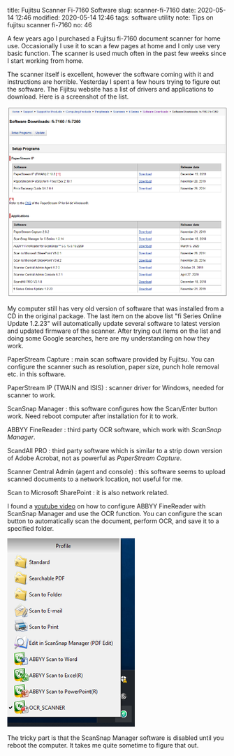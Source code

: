 title: Fujitsu Scanner Fi-7160 Software
slug: scanner-fi-7160
date: 2020-05-14 12:46
modified: 2020-05-14 12:46
tags: software utility
note: Tips on fujitsu scanner fi-7160
no: 46

A few years ago I purchased a Fujitsu fi-7160 document scanner for home use. Occasionally I 
use it to scan a few pages at home and I only use very basic function. The scanner is used much often 
in the past few weeks since I start working from home. 

The scanner itself is excellent, however the software coming with it and instructions are 
horrible. Yesterday I spent a few hours trying to figure out the software. The Fijitsu website 
has a list of drivers and applications to download. Here is a screenshot of the list. 
 
<div style="max-width: 800px">
  <img class="img-fluid pb-3" src="/images/fi-7160/fi7160-software-list.png" alt="fi software list"> 
</div>

My computer still has very old version of software that was installed from a CD in the original 
package. The last item on the above list "fi Series Online Update 1.2.23" 
will automatically update several software to latest version and updated firmware of
the scanner. After trying out items on the list and doing some Google searches, 
here are my understanding on how they work. 

PaperStream Capture
: main scan software provided by Fujitsu. You can configure the scanner such as resolution,
paper size, punch hole removal etc. in this software. 

PaperStream IP (TWAIN and ISIS)
: scanner driver for Windows, needed for scanner to work.

ScanSnap Manager
: this software configures how the Scan/Enter button work. Need reboot computer after installation
for it to work.

ABBYY FineReader
: third party OCR software, which work with *ScanSnap Manager*.

ScandAll PRO
: third party software which is similar to a strip down version of Adobe Acrobat, 
not as powerful as *PaperStream Capture*. 

Scanner Central Admin (agent and console)
: this software seems to upload scanned documents to a network location, not useful
for me. 

Scan to Microsoft SharePoint
: it is also network related. 

I found a [youtube video](https://youtu.be/PgW-ILyIVik) on how to configure ABBYY FineReader 
with ScanSnap Manager and use the OCR function.  You can configure the scan button to automatically
scan the document, perform OCR, and save it to a specified folder. 

<div style="max-width: 350px">
  <img class="img-fluid pb-3" src="/images/fi-7160/fi7160-software-scansnap.png" alt="scansnap"> 
</div> 

The tricky part is that the ScanSnap Manager software is disabled until you reboot the computer. 
It takes me quite sometime to figure that out.
